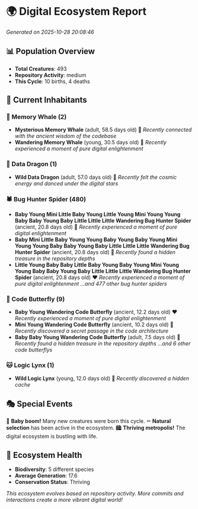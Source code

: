 # 🌍 Digital Ecosystem Report
*Generated on 2025-10-28 20:08:46*

## 📊 Population Overview
- **Total Creatures**: 493
- **Repository Activity**: medium
- **This Cycle**: 10 births, 4 deaths

## 👥 Current Inhabitants

### 🐋 Memory Whale (2)
- **Mysterious Memory Whale** (adult, 58.5 days old) 💛
  *Recently connected with the ancient wisdom of the codebase*
- **Wandering Memory Whale** (young, 30.5 days old) 💛
  *Recently experienced a moment of pure digital enlightenment*

### 🐉 Data Dragon (1)
- **Wild Data Dragon** (adult, 57.0 days old) 💛
  *Recently felt the cosmic energy and danced under the digital stars*

### 🕷️ Bug Hunter Spider (480)
- **Baby Young Mini Little Baby Young Little Young Mini Young Young Baby Baby Young Baby Little Little Little Wandering Bug Hunter Spider** (ancient, 20.8 days old) 💛
  *Recently experienced a moment of pure digital enlightenment*
- **Baby Mini Little Baby Young Young Baby Young Baby Young Mini Young Young Baby Baby Young Baby Little Little Little Wandering Bug Hunter Spider** (ancient, 20.8 days old) 💛
  *Recently found a hidden treasure in the repository depths*
- **Little Young Baby Baby Little Baby Young Baby Young Mini Young Young Baby Baby Young Baby Little Little Little Wandering Bug Hunter Spider** (ancient, 20.8 days old) ❤️
  *Recently experienced a moment of pure digital enlightenment*
  *...and 477 other bug hunter spiders*

### 🦋 Code Butterfly (9)
- **Baby Young Wandering Code Butterfly** (ancient, 12.2 days old) ❤️
  *Recently experienced a moment of pure digital enlightenment*
- **Mini Young Wandering Code Butterfly** (ancient, 10.2 days old) 💚
  *Recently discovered a secret passage in the code architecture*
- **Baby Baby Young Wandering Code Butterfly** (adult, 7.5 days old) 💚
  *Recently found a hidden treasure in the repository depths*
  *...and 6 other code butterflys*

### 🐱 Logic Lynx (1)
- **Wild Logic Lynx** (young, 12.0 days old) 💚
  *Recently discovered a hidden cache*

## 🎭 Special Events

🎉 **Baby boom!** Many new creatures were born this cycle.
⚰️ **Natural selection** has been active in the ecosystem.
🏙️ **Thriving metropolis!** The digital ecosystem is bustling with life.

## 🔬 Ecosystem Health
- **Biodiversity**: 5 different species
- **Average Generation**: 17.6
- **Conservation Status**: Thriving

*This ecosystem evolves based on repository activity. More commits and interactions create a more vibrant digital world!*